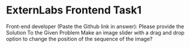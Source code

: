 # ExternLabs Frontend Task1 
Front-end developer (Paste the Github link in answer):  Please provide the Solution To the Given Problem  Make an image slider with a drag and drop option to change the position of the sequence of the image?
